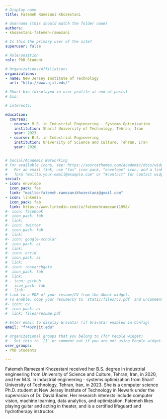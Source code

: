 ```yaml
---
# Display name
title: Fatemeh Ramezani Khozestani

# Username (this should match the folder name)
authors:
- khozestani-fatemeh-ramezani

# Is this the primary user of the site?
superuser: false

# Role/position
role: PhD Student

# Organizations/Affiliations
organizations:
- name: New Jersey Institute of Technology
  url: "http://www.njit.edu/"

# Short bio (displayed in user profile at end of posts)
# bio:

# interests:

education:
  courses:
  - course: M.S. in Industrial Engineering - Systems Optimization
    institution: Sharif University of Technology, Tehran, Iran
    year: 2023
  - course: B.S. in Industrial Engineering
    institution: University of Science and Culture, Tehran, Iran
    year: 2020


# Social/Academic Networking
# For available icons, see: https://sourcethemes.com/academic/docs/widgets/#icons
#   For an email link, use "fas" icon pack, "envelope" icon, and a link in the
#   form "mailto:your-email@example.com" or "#contact" for contact widget.
social:
- icon: envelope
  icon_pack: fas
  link: "mailto:fatemeh.ramezanikhozestani@gmail.com"
- icon: linkedin
  icon_pack: fab
  link: https://www.linkedin.com/in/fatemehramezani1998/
#- icon: facebook
#  icon_pack: fab
#  link: 
#- icon: twitter
#  icon_pack: fab
#  link: 
#- icon: google-scholar
#  icon_pack: ai
#  link: 
#- icon: orcid
#  icon_pack: ai
#  link: 
#- icon: researchgate
#  icon_pack: fab
#  link: 
# - icon: github
#   icon_pack: fab
#   link: 
# Link to a PDF of your resume/CV from the About widget.
# To enable, copy your resume/CV to `static/files/cv.pdf` and uncomment the lines below.  
#- icon: cv
#  icon_pack: ai
#  link: files/resume.pdf

# Enter email to display Gravatar (if Gravatar enabled in Config)
email: "fr46@njit.edu"
  
# Organizational groups that you belong to (for People widget)
#   Set this to `[]` or comment out if you are not using People widget.  
user_groups:
- PhD Students

---
```



Fatemeh Ramezani Khozestani received her B.S. degree in industrial engineering from University of Science and Culture, Tehran, Iran, in 2020, and her M.S. in industrial engineering - systems optimization from Sharif University of Technology, Tehran, Iran, in 2023. She is a computer science Ph.D. student at New Jersey Institute of Technology in Newark under the supervision of Dr. David Bader. Her research interests include computer vision, machine learning, data analytics, and optimization. Fatemeh likes playing guitar and acting in theater, and is a certified lifeguard and hydrotherapy instructor.
